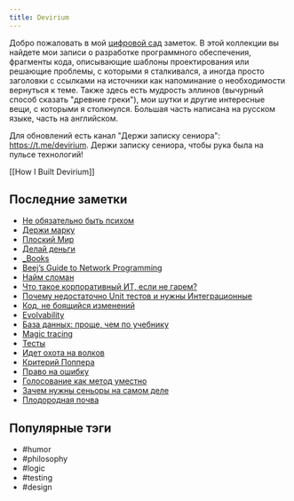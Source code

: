 ```yaml
---
title: Devirium
---
```


Добро пожаловать в мой [цифровой сад](https://maggieappleton.com/garden-history) заметок. В этой коллекции вы найдете мои записи о разработке программного обеспечения, фрагменты кода, описывающие шаблоны проектирования или решающие проблемы, с которыми я сталкивался, а иногда просто заголовки с ссылками на источники как напоминание о необходимости вернуться к теме. Также здесь есть мудрость эллинов (вычурный способ сказать "древние греки"), мои шутки и другие интересные вещи, с которыми я столкнулся. Большая часть написана на русском языке, часть на английском.

Для обновлений есть канал "Держи записку сениора": https://t.me/devirium. Держи записку сениора, чтобы рука была на пульсе технологий!

[[How I Built Devirium]]

## Последние заметки
- [Не обязательно быть психом](2025-08/Не-обязательно-быть-психом.md)
- [Держи марку](2025-08/Держи-марку.md)
- [Плоский Мир](2025-08/Плоский-Мир.md)
- [Делай деньги](2025-08/Делай-деньги.md)
- [_Books](_Books.md)
- [Beej’s Guide to Network Programming](2025-08/Beej’s-Guide-to-Network-Programming.md)
- [Найм сломан](2025-08/Найм-сломан.md)
- [Что такое корпоративный ИТ, если не гарем?](2025-08/Что-такое-корпоративный-ИТ,-если-не-гарем?.md)
- [Почему недостаточно Unit тестов и нужны Интеграционные](2025-08/Почему-недостаточно-Unit-тестов-и-нужны-Интеграционные.md)
- [Код, не боящийся изменений](2025-08/Код,-не-боящийся-изменений.md)
- [Evolvability](2024/2024-08/Evolvability.md)
- [База данных: проще, чем по учебнику](2025-08/База-данных:-проще,-чем-по-учебнику.md)
- [Magic tracing](2025-08/Magic-tracing.md)
- [Тесты](2025-08/Тесты.md)
- [Идет охота на волков](2025-08/Идет-охота-на-волков.md)
- [Критерий Поппера](2025-08/Критерий-Поппера.md)
- [Право на ошибку](2025-08/Право-на-ошибку.md)
- [Голосование как метод уместно](2025-08/Голосование-как-метод-уместно.md)
- [Зачем нужны сеньоры на самом деле](2025-08/Зачем-нужны-сеньоры-на-самом-деле.md)
- [Плодородная почва](2025-08/Плодородная-почва.md)


## Популярные тэги
- #humor
- #philosophy
- #logic
- #testing
- #design
